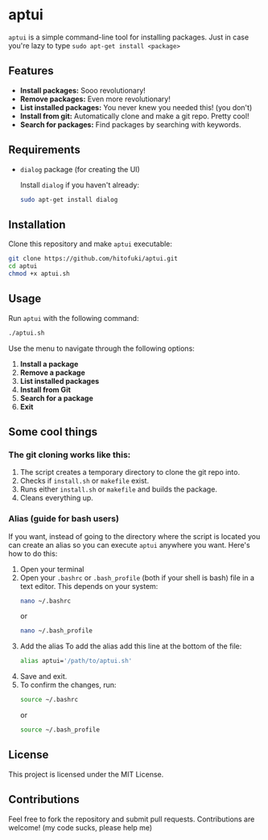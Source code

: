 # aptui
`aptui` is a simple command-line tool for installing packages. Just in case you're lazy to type ```sudo apt-get install <package>```

## Features
- **Install packages:** Sooo revolutionary!
- **Remove packages:** Even more revolutionary!
- **List installed packages:** You never knew you needed this! (you don't)
- **Install from git:** Automatically clone and make a git repo. Pretty cool!
- **Search for packages:** Find packages by searching with keywords.

## Requirements
- `dialog` package (for creating the UI)
  
  Install `dialog` if you haven't already:
  ```bash
  sudo apt-get install dialog
  ```

## Installation
Clone this repository and make `aptui` executable:
```bash
git clone https://github.com/hitofuki/aptui.git
cd aptui
chmod +x aptui.sh
```

## Usage
Run `aptui` with the following command:
```bash
./aptui.sh
```

Use the menu to navigate through the following options:
1. **Install a package**
2. **Remove a package**
3. **List installed packages**
4. **Install from Git**
5. **Search for a package**
6. **Exit**

## Some cool things
### The git cloning works like this:
1. The script creates a temporary directory to clone the git repo into.
2. Checks if `install.sh` or `makefile` exist.
3. Runs either `install.sh` or `makefile` and builds the package.
4. Cleans everything up.
### Alias (guide for bash users)
If you want, instead of going to the directory where the script is located you can create an alias so you can execute `aptui` anywhere you want.
Here's how to do this:
1. Open your terminal
2. Open your `.bashrc` or `.bash_profile` (both if your shell is bash) file in a text editor. This depends on your system:
   ```bash
   nano ~/.bashrc
   ```
   or
   ```bash
   nano ~/.bash_profile
   ```
3. Add the alias
   To add the alias add this line at the bottom of the file:
   ```bash
   alias aptui='/path/to/aptui.sh'
   ```
4. Save and exit.
5. To confirm the changes, run:
   ```bash
   source ~/.bashrc
   ```
   or
   ```bash
   source ~/.bash_profile
   ```

## License
This project is licensed under the MIT License.

## Contributions
Feel free to fork the repository and submit pull requests. Contributions are welcome!
(my code sucks, please help me)
